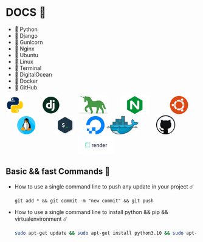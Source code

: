 # DOCS 🚀
 - 💙 Python
 - 💙 Django 
 - 💙 Gunicorn 
 - 💙 Nginx 
 - 💙 Ubuntu
 - 💙 Linux
 - 💙 Terminal
 - 💙 DigitalOcean
 - 💙 Docker
 - 💙 GitHub

<p align="center">
  <code><img height="48" src="./pictures/python.png"/>      </code>
  <code><img height="48" src="./pictures/django.png"/>      </code>
  <code><img height="48" src="./pictures/gunicorn.png"/>    </code>
  <code><img height="48" src="./pictures/nginx.png"/>       </code> 
  <code><img height="48" src="./pictures/ubuntu.png"/>      </code> 
  <code><img height="48" src="./pictures/linux.png"/>       </code>
  <code><img height="48" src="./pictures/terminal.png"/>    </code>
  <code><img height="48" src="./pictures/digitalocean.png"/></code>
  <code><img height="48" src="./pictures/docker.png"/>      </code>
  <code><img height= "50px" src="./pictures/github.png">    </code>
  <code><img height= "50px" src="./pictures/Render-cloud.png">    </code>
</p>

## Basic && fast Commands 🙂

 - How to use a single command line to push any update in your project ☄️
   
   ```git
   git add * && git commit -m "new commit" && git push
   ```
 - How to use a single command line to install python && pip && virtualenvironment  ☄️

   ``` sh 
   sudo apt-get update && sudo apt-get install python3.10 && sudo apt-get install python3-pip && sudo apt install python3-virtualenv
   ```   
